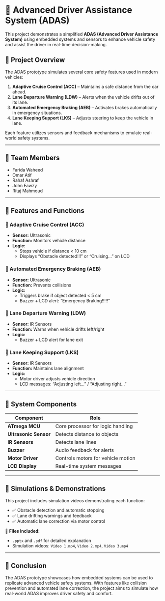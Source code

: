 # 🚗 Advanced Driver Assistance System (ADAS)

This project demonstrates a simplified **ADAS (Advanced Driver Assistance System)** using embedded systems and sensors to enhance vehicle safety and assist the driver in real-time decision-making.

## 📌 Project Overview

The ADAS prototype simulates several core safety features used in modern vehicles:

1. **Adaptive Cruise Control (ACC)** – Maintains a safe distance from the car ahead.
2. **Lane Departure Warning (LDW)** – Alerts when the vehicle drifts out of its lane.
3. **Automated Emergency Braking (AEB)** – Activates brakes automatically in emergency situations.
4. **Lane Keeping Support (LKS)** – Adjusts steering to keep the vehicle in lane.

Each feature utilizes sensors and feedback mechanisms to emulate real-world safety systems.

---

## 👥 Team Members

- Farida Waheed
- Omar Atif
- Rahaf Ashraf
- John Fawzy
- Ritaj Mahmoud

---

## 🧠 Features and Functions

### 🔄 Adaptive Cruise Control (ACC)
- **Sensor:** Ultrasonic
- **Function:** Monitors vehicle distance
- **Logic:**
  - Stops vehicle if distance < 10 cm
  - Displays “Obstacle detected!!!” or “Cruising...” on LCD

### 🛑 Automated Emergency Braking (AEB)
- **Sensor:** Ultrasonic
- **Function:** Prevents collisions
- **Logic:**
  - Triggers brake if object detected < 5 cm
  - Buzzer + LCD alert: “Emergency Braking!!!!!”

### 🚧 Lane Departure Warning (LDW)
- **Sensor:** IR Sensors
- **Function:** Warns when vehicle drifts left/right
- **Logic:**
  - Buzzer + LCD alert for lane exit

### 🧭 Lane Keeping Support (LKS)
- **Sensor:** IR Sensors
- **Function:** Maintains lane alignment
- **Logic:**
  - Motor driver adjusts vehicle direction
  - LCD messages: “Adjusting left...” / “Adjusting right...”

---

## 🔩 System Components

| Component        | Role                                              |
|------------------|---------------------------------------------------|
| **ATmega MCU**   | Core processor for logic handling                |
| **Ultrasonic Sensor** | Detects distance to objects                  |
| **IR Sensors**   | Detects lane lines                               |
| **Buzzer**       | Audio feedback for alerts                        |
| **Motor Driver** | Controls motors for vehicle motion               |
| **LCD Display**  | Real-time system messages                        |

---

## 🧪 Simulations & Demonstrations

This project includes simulation videos demonstrating each function:

- ✅ Obstacle detection and automatic stopping
- ✅ Lane drifting warnings and feedback
- ✅ Automatic lane correction via motor control

📁 **Files Included:**
- `.pptx` and `.pdf` for detailed explanation
- Simulation videos: `Video 1.mp4`, `Video 2.mp4`, `Video 3.mp4`

---

## 🧠 Conclusion

The ADAS prototype showcases how embedded systems can be used to replicate advanced vehicle safety systems. With features like collision prevention and automated lane correction, the project aims to simulate how real-world ADAS improves driver safety and comfort.

